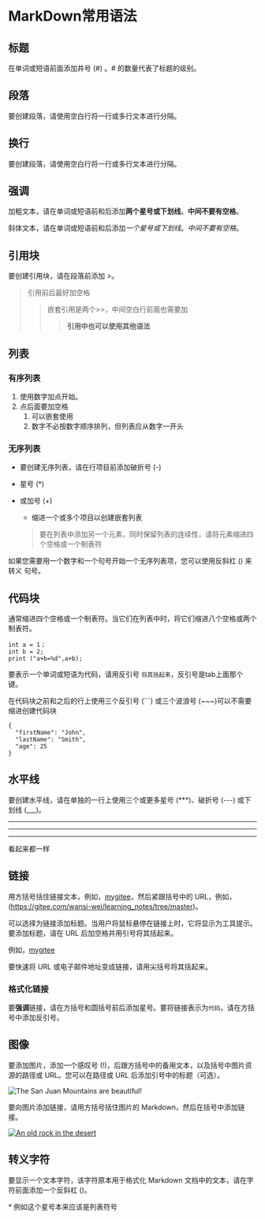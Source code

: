 # MarkDown常用语法

## 标题

在单词或短语前面添加井号 (#) 。# 的数量代表了标题的级别。

## 段落

要创建段落，请使用空白行将一行或多行文本进行分隔。

## 换行

要创建段落，请使用空白行将一行或多行文本进行分隔。

## 强调

加粗文本，请在单词或短语前和后添加**两个星号或下划线**。__中间不要有空格__。

斜体文本，请在单词或短语前和后添加*一个星号或下划线*。_中间不要有空格_。

## 引用块

要创建引用块，请在段落前添加 >。

>引用前后最好加空格
>
>>嵌套引用是两个>>，中间空白行前面也需要加
>>>**引用中也可以使用其他语法**

## 列表

### 有序列表

1. 使用数字加点开始。
2. 点后面要加空格
   1. 可以嵌套使用
   3. 数字不必按数字顺序排列，但列表应从数字一开头

### 无序列表

- 要创建无序列表，请在行项目前添加破折号 (-)
* 星号 (*) 
+ 或加号 (+)
   - 缩进一个或多个项目以创建嵌套列表

    >要在列表中添加另一个元素，同时保留列表的连续性，请将元素缩进四个空格或一个制表符

如果您需要用一个数字和一个句号开始一个无序列表项，您可以使用反斜杠 (\) 来 转义 句号。

## 代码块

通常缩进四个空格或一个制表符。当它们在列表中时，将它们缩进八个空格或两个制表符。

    int a = 1；
    int b = 2;
    print ("a+b=%d",a+b);

要表示一个单词或短语为代码，请用反引号 `将其括起来`，反引号是tab上面那个键。

在代码块之前和之后的行上使用三个反引号 (```) 或三个波浪号 (~~~)可以不需要缩进创建代码块

```
{
  "firstName": "John",
  "lastName": "Smith",
  "age": 25
}
```

## 水平线

要创建水平线，请在单独的一行上使用三个或更多星号 (***)、破折号 (---) 或下划线 (___)。

***

___

----

看起来都一样

## 链接

用方括号括住链接文本，例如，[mygitee](https://gitee.com/wansi-wei/learning_notes/tree/master)，然后紧跟括号中的 URL，例如，(https://gitee.com/wansi-wei/learning_notes/tree/master)。

可以选择为链接添加标题。当用户将鼠标悬停在链接上时，它将显示为工具提示。要添加标题，请在 URL 后加空格并用引号将其括起来。

例如，[mygitee](https://gitee.com/wansi-wei/learning_notes/tree/master "my lerning notes")

要快速将 URL 或电子邮件地址变成链接，请用尖括号将其括起来。

### 格式化链接

要**强调**链接，请在方括号和圆括号前后添加星号。要将链接表示为`代码`，请在方括号中添加反引号。

## 图像

要添加图片，添加一个感叹号 (!)，后跟方括号中的备用文本，以及括号中图片资源的路径或 URL。您可以在路径或 URL 后添加引号中的标题（可选）。

![The San Juan Mountains are beautiful!](/assets/images/san-juan-mountains.jpg "San Juan Mountains")

要向图片添加链接，请用方括号括住图片的 Markdown，然后在括号中添加链接。

[![An old rock in the desert](/attachments/tutorial-basics/shiprock.jpg)](https://mdg.imgix.net/assets/images/shiprock.jpg)

## 转义字符

要显示一个文本字符，该字符原本用于格式化 Markdown 文档中的文本，请在字符前面添加一个反斜杠 ()。

\* 例如这个星号本来应该是列表符号